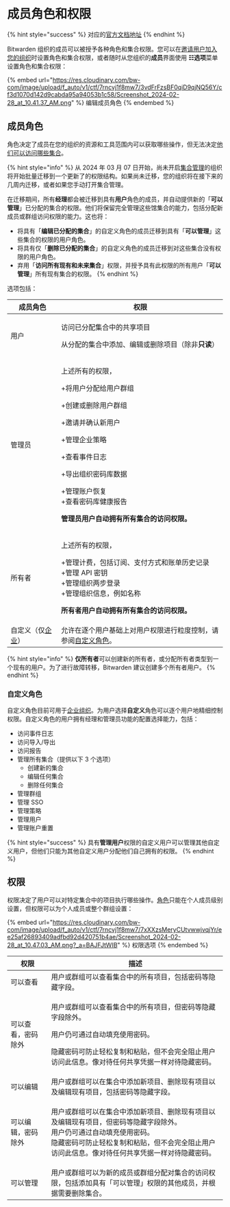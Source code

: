 # 成员角色和权限

{% hint style="success" %}
对应的[官方文档地址](https://bitwarden.com/help/article/user-types-access-control/)
{% endhint %}

Bitwarden 组织的成员可以被授予各种角色和集合权限。您可以在[邀请用户加入您的组织](../../organizations/user-management.md)时设置角色和集合权限，或者随时从您组织的**成员**界面使用 **☷选项**菜单设置角色和集合权限：

{% embed url="https://res.cloudinary.com/bw-com/image/upload/f_auto/v1/ctf/7rncvj1f8mw7/3vdFrFzsBF0qiD9qjNQ56Y/cf3d1070d142d9cabda95a94053b1c58/Screenshot_2024-02-28_at_10.41.37_AM.png" %}
编辑成员角色
{% endembed %}

## 成员角色 <a href="#member-roles" id="member-roles"></a>

角色决定了成员在您的组织的资源和工具范围内可以获取哪些操作，但无法决定[他们可以访问哪些集合](member-roles-and-permissions.md#permissions)。

{% hint style="info" %}
从 2024 年 03 月 07 日开始，尚未开启[集合管理](../organization-basics/collection-management.md)的组织将开始批量迁移到一个更新了的权限结构。如果尚未迁移，您的组织将在接下来的几周内迁移，或者如果您手动打开集合管理。

在迁移期间，所有**经理**都会被迁移到具有**用户**角色的成员，并自动提供新的「**可以管理**」已分配的集合的权限。他们将保留完全管理这些馆集合的能力，包括分配新成员或群组访问权限的能力。这也将：

* 将具有「**编辑已分配的集合**」的自定义角色的成员迁移到具有「**可以管理**」这些集合的权限的用户角色。
* 将具有仅「**删除已分配的集合**」的自定义角色的成员迁移到对这些集合没有权限的用户角色。
* 弃用「**访问所有现有和未来集合**」权限，并授予具有此权限的所有用户「**可以管理**」所有现有集合的权限。
{% endhint %}

选项包括：

| 成员角色                                                                                                   | 权限                                                                                                                                                                                     |
| ------------------------------------------------------------------------------------------------------ | -------------------------------------------------------------------------------------------------------------------------------------------------------------------------------------- |
| 用户                                                                                                     | <p>访问已分配集合中的共享项目</p><p>从分配的集合中添加、编辑或删除项目（除非<strong>只读</strong>）</p>                                                                                                                    |
| 管理员                                                                                                    | <p>上述所有的权限，</p><p>+将用户分配给用户群组</p><p>+创建或删除用户群组</p><p>+邀请并确认新用户</p><p>+管理企业策略</p><p>+查看事件日志</p><p>+导出组织密码库数据</p><p>+管理账户恢复<br>+查看密码库健康报告</p><p><strong>管理员用户自动拥有所有集合的访问权限。</strong></p> |
| 所有者                                                                                                    | <p>上述所有的权限，</p><p>+管理计费，包括订阅、支付方式和账单历史记录<br>+管理 API 密钥<br>+管理组织两步登录<br>+管理组织信息，例如名称</p><p><strong>所有者用户自动拥有所有集合的访问权限。</strong></p>                                                     |
| 自定义（仅[企业](../../plans-and-pricing/password-manager/about-bitwarden-plans.md#enterprise-organizations)） | 允许在逐个用户基础上对用户权限进行粒度控制，请参阅[自定义角色](member-roles-and-permissions.md#custom-role)。                                                                                                         |

{% hint style="info" %}
**仅所有者**可以创建新的所有者，或分配所有者类型到一个现有的用户。为了进行故障转移，Bitwarden 建议创建多个所有者用户。
{% endhint %}

### 自定义角色 <a href="#custom-role" id="custom-role"></a>

自定义角色目前可用于[企业组织](../../plans-and-pricing/password-manager/about-bitwarden-plans.md#enterprise-organizations)。为用户选择**自定义**角色可以逐个用户地精细控制权限。自定义角色的用户拥有经理和管理员功能的配置选择能力，包括：

* 访问事件日志
* 访问导入/导出
* 访问报告
* 管理所有集合（提供以下 3 个选项）
  * 创建新的集合
  * 编辑任何集合
  * 删除任何集合
* 管理群组
* 管理 SSO
* 管理策略
* 管理用户
* 管理账户重置

{% hint style="success" %}
具有**管理用户**权限的自定义用户可以管理其他自定义用户，但他们只能为其他自定义用户分配他们自己拥有的权限。
{% endhint %}

## 权限 <a href="#permissions" id="permissions"></a>

权限决定了用户可以对特定集合中的项目执行哪些操作。[角色](member-roles-and-permissions.md#member-roles)只能在个人成员级别设置，但权限可以为个人成员或整个群组设置：

{% embed url="https://res.cloudinary.com/bw-com/image/upload/f_auto/v1/ctf/7rncvj1f8mw7/7xXXzsMeryCUtvwwjvqjYr/ee25af26893409adfbd92d420751b4ae/Screenshot_2024-02-28_at_10.47.03_AM.png?_a=BAJFJtWIB" %}
权限选项
{% endembed %}

| 权限        | 描述                                                                                                                          |
| --------- | --------------------------------------------------------------------------------------------------------------------------- |
| 可以查看      | 用户或群组可以查看集合中的所有项目，包括密码等隐藏字段。                                                                                                |
| 可以查看，密码除外 | <p>用户或群组可以查看集合中的所有项目，但密码等隐藏字段除外。</p><p>用户仍可通过自动填充使用密码。</p><p>隐藏密码可防止轻松复制​​和粘贴，但不会完全阻止用户访问此信息。像对待任何共享凭据一样对待隐藏密码。</p>         |
| 可以编辑      | 用户或群组可以在集合中添加新项目、删除现有项目以及编辑现有项目，包括密码等隐藏字段。                                                                                  |
| 可以编辑，密码除外 | <p>用户或群组可以在集合中添加新项目、删除现有项目以及编辑现有项目，但密码等隐藏字段除外。<br>用户仍可通过自动填充使用密码。<br>隐藏密码可防止轻松复制​​和粘贴，但不会完全阻止用户访问此信息。像对待任何共享凭据一样对待隐藏密码。</p> |
| 可以管理      | 用户或群组可以为新的成员或群组分配对集合的访问权限，包括添加具有「可以管理」权限的其他成员，并根据需要删除集合。                                                                    |
